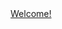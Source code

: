 <html lang="en">
<head>
  <meta charset="UTF-8">
  <meta http-equiv="X-UA-Compatible" content="IE=edge">
  <meta name="viewport" content="width=device-width, initial-scale=1.0">
</head>
<body>
<center>
  <main>
    <div>
    <a href="https://github.com/irkpr/irkpr.github.io/tree/main/%D0%94%D0%97_1" >Welcome!</a>
    </div>
  </main>
</center>
</body>
</html>
